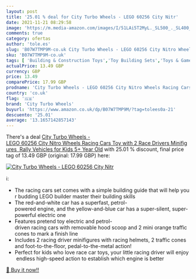 ```yaml
---
layout: post
title: '25.01 % deal for City Turbo Wheels - LEGO 60256 City Nitr'
date: 2021-11-21 08:29:58
image: 'https://m.media-amazon.com/images/I/51LAi5T2MyL._SL500_._SL400_.jpg'
comments: true
category: ofertas
author: 'tole.es'
slug: 'B07W7TMP9M-co.uk City Turbo Wheels - LEGO 60256 City Nitro Wheels Racing...'
sku: 'B07W7TMP9M-co.uk'
tags: [ 'Building & Construction Toys','Toy Building Sets','Toys & Games','Toys Store','city turbo wheels','lego', ]
actualPrice: 13.49 GBP
currency: GBP
price: 13.49
comparePrice: 17.99 GBP
prodname: 'City Turbo Wheels - LEGO 60256 City Nitro Wheels Racing Cars Toy with 2 Race Drivers Minifigures  Rally Vehicles for Kids 5+ Year Old'
country: 'co.uk'
flag: '🇬🇧'
brand: 'City Turbo Wheels'
buyurl: 'https://www.amazon.co.uk/dp/B07W7TMP9M/?tag=tolees0a-21'
descuento: '25.01'
average: '13.1657142857143'
---
```


There's a deal [City Turbo Wheels - LEGO 60256 City Nitro Wheels Racing Cars Toy with 2 Race Drivers Minifigures  Rally Vehicles for Kids 5+ Year Old](https://www.amazon.co.uk/dp/B07W7TMP9M/?tag=tolees0a-21)  with  25.01 % discount, final price tag of  13.49 GBP (original: 17.99 GBP) here:

[![City Turbo Wheels - LEGO 60256 City Nitr](https://m.media-amazon.com/images/I/51LAi5T2MyL._SL500_._SL400_.jpg)](https://www.amazon.co.uk/dp/B07W7TMP9M/?tag=tolees0a-21)

ℹ️:

- The racing cars set comes with a simple building guide that will help your budding LEGO builder master their building skills
- The red-and-white car has a superfast, petrol-powered engine, and the yellow-and-blue car has a super-silent, super-powerful electric one
- Features pretend toy electric and petrol-driven racing cars with removable hood scoop and 2 mini orange traffic cones to mark a finish line
- Includes 2 racing driver minifigures with racing helmets, 2 traffic cones and foot-to-the-floor, pedal-to-the-metal action!
- Perfect for kids who love race car toys, your little racing driver will enjoy endless high-speed action to establish which engine is better

[🛒 Buy it now!!](https://www.amazon.co.uk/dp/B07W7TMP9M/?tag=tolees0a-21)

